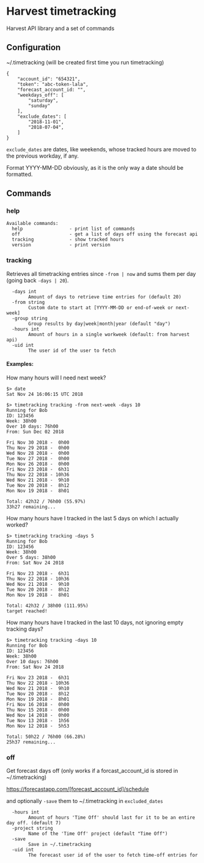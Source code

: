 # Harvest timetracking

Harvest API library and a set of commands

## Configuration

~/.timetracking (will be created first time you run timetracking)

```
{
    "account_id": "654321",
    "token": "abc-token-lala",
    "forecast_account_id: "",
    "weekdays_off": [
        "saturday",
        "sunday"
    ],
    "exclude_dates": [
        "2018-11-01",
        "2018-07-04",
    ]
}
```

`exclude_dates` are dates, like weekends, whose tracked hours are moved to the previous workday, if any.

Format YYYY-MM-DD obviously, as it is the only way a date should be formatted.

## Commands

### help
```
Available commands:
  help                 - print list of commands
  off                  - get a list of days off using the forecast api
  tracking             - show tracked hours
  version              - print version
```

### tracking

Retrieves all timetracking entries since `-from | now` and sums them
per day (going back `-days | 20`).

```
  -days int
        Amount of days to retrieve time entries for (default 20)
  -from string
        Custom date to start at [YYYY-MM-DD or end-of-week or next-week]
  -group string
        Group results by day|week|month|year (default "day")
  -hours int
        Amount of hours in a single workweek (default: from harvest api)
  -uid int
        The user id of the user to fetch 
```


#### Examples:

How many hours will I need next week?
```
$> date
Sat Nov 24 16:06:15 UTC 2018

$> timetracking tracking -from next-week -days 10
Running for Bob
ID: 123456
Week: 38h00
Over 10 days: 76h00
From: Sun Dec 02 2018

Fri Nov 30 2018 -  0h00
Thu Nov 29 2018 -  0h00
Wed Nov 28 2018 -  0h00
Tue Nov 27 2018 -  0h00
Mon Nov 26 2018 -  0h00
Fri Nov 23 2018 -  6h31
Thu Nov 22 2018 - 10h36
Wed Nov 21 2018 -  9h10
Tue Nov 20 2018 -  8h12
Mon Nov 19 2018 -  8h01

Total: 42h32 / 76h00 (55.97%)
33h27 remaining...
```

How many hours have I tracked in the last 5 days on which I actually worked?
```
$> timetracking tracking -days 5
Running for Bob
ID: 123456
Week: 38h00
Over 5 days: 38h00
From: Sat Nov 24 2018

Fri Nov 23 2018 -  6h31
Thu Nov 22 2018 - 10h36
Wed Nov 21 2018 -  9h10
Tue Nov 20 2018 -  8h12
Mon Nov 19 2018 -  8h01

Total: 42h32 / 38h00 (111.95%)
target reached!
```

How many hours have I tracked in the last 10 days, not ignoring empty tracking days?
```
$> timetracking tracking -days 10
Running for Bob
ID: 123456
Week: 38h00
Over 10 days: 76h00
From: Sat Nov 24 2018

Fri Nov 23 2018 -  6h31
Thu Nov 22 2018 - 10h36
Wed Nov 21 2018 -  9h10
Tue Nov 20 2018 -  8h12
Mon Nov 19 2018 -  8h01
Fri Nov 16 2018 -  0h00
Thu Nov 15 2018 -  0h00
Wed Nov 14 2018 -  0h00
Tue Nov 13 2018 -  1h56
Mon Nov 12 2018 -  5h53

Total: 50h22 / 76h00 (66.28%)
25h37 remaining...
```

### off

Get forecast days off (only works if a forcast_account_id is stored in ~/.timetracking)

https://forecastapp.com/[forecast_account_id]/schedule

and optionally `-save` them to ~/.timetracking in `excluded_dates`

```
  -hours int
        Amount of hours 'Time Off' should last for it to be an entire day off. (default 7)
  -project string
        Name of the 'Time Off' project (default "Time Off")
  -save
        Save in ~/.timetracking
  -uid int
        The forecast user id of the user to fetch time-off entries for
```
